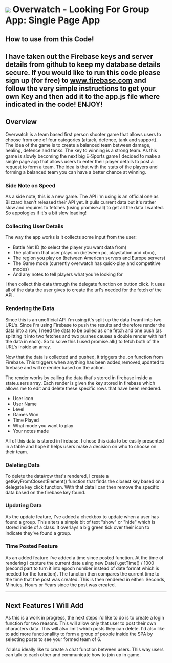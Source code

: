 # ![](http://i.imgur.com/xeouJP9.png) Overwatch - Looking For Group App: Single Page App
## How to use from this Code!
I have taken out the Firebase keys and server details from github to keep my database details secure. If you would like to run this code please sign up (for free) to www.firebase.com and follow the very simple instructions to get your own Key and then add it to the app.js file where indicated in the code! ENJOY!
--- 
## Overview
Overwatch is a team based first person shooter game that allows users to choose from one of four categories (attack, defence, tank and support). The idea of the game is to create a balanced team between damage, healing, defence and tanks. The key to winning is a strong team. As this game is slowly becoming the next big E-Sports game I decided to make a single page app that allows users to enter their player details to post a request to form a team. The idea is that with the stats of the players and forming a balanced team you can have a better chance at winning.

### Side Note on Speed

As a side note, this is a new game. The API i'm using is an official one as Blizzard hasn't released their API yet. It pulls current data but it's rather slow and requires to fetches (using promise.all) to get all the data I wanted. So appologies if it's a bit slow loading!


### Collecting User Details

The way the app works is it collects some input from the user:

- Battle Net ID (to select the player you want data from)
- The platform that user plays on (between pc, playstation and xbox),
- The region you play on (between American servers and Europe servers)
- The Game mode (currently overwatch has quick-play and competitive modes)
- And any notes to tell players what you're looking for


I then collect this data through the delegate function on button click. It uses all of the data the user gives to create the url's needed for the fetch of the API.

### Rendering the Data

Since this is an unofficial API i'm using it's split up the data I want into two URL's. Since i'm using Firebase to push the results and therefore render the data into a row, I need the data to be pulled as one fetch and one push (as splitting it into two fetches and two pushes causes a double render with half the data in each). So to solve this I used promise.all() to fetch both of the URL's inside an array.

Now that the data is collected and pushed, it triggers the .on function from Firebase. This triggers when anything has been added,removed,updated to firebase and will re render based on the action.

The render works by calling the data that's stored in firebase inside a state.users array. Each render is given the key stored in firebase which allows me to edit and delete these specific rows that have been rendered.


- User icon
- User Name
- Level
- Games Won
- Time Played
- What mode you want to play
- Your notes made

All of this data is stored in firebase. I chose this data to be easily presented in a table and hope it helps users make a decision on who to choose on their team.

### Deleting Data

To delete the data/row that's rendered, I create a getKeyFromClosestElement() function that finds the closest key based on a delegate key click function. With that data I can then remove the specific data based on the firebase key found.

### Updating Data

As the update feature, I've added a checkbox to update when a user has found a group. This alters a simple bit of text "show" or "hide" which is stored inside of a class. It overlays a big green tick over their icon to indicate they've found a group.

### Time Posted Feature

As an added feature i've added a time since posted function. At the time of rendering i capture the current date using new Date().getTime() / 1000 (second part to turn it into epoch number instead of date format which is needed for the function). The function then compares the current time to the time that the post was created. This is then rendered in either: Seconds, Minutes, Hours or Years since the post was created.

---

## Next Features I Will Add

As this is a work in progress, the next steps i'd like to do is to create a login function for two reasons. This will allow only that user to post their own characters data. This will also limit which posts they can delete. I'd also like to add more functionallity to form a group of people inside the SPA by selecting posts to see your formed team of 6.

I'd also ideally like to create a chat function between users. This way users can talk to each other and communicate how to join up in game.
